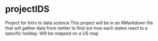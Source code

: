 # projectIDS
Project for Intro to data science
This project will be in an RMarkdown file that will gather data from twitter to find out how each states react to a specific holiday. WIll be mapped on a US map
